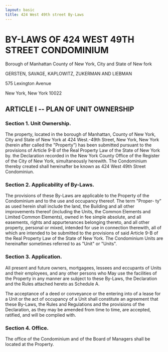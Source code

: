 ```yaml
---
layout: basic
title: 424 West 49th street By-Laws
---
```


# BY-LAWS OF 424 WEST 49TH STREET CONDOMINIUM

Borough of Manhattan
County of New York, City and State of New fork

GERSTEN, SAVAGE, KAPLOWITZ, ZUKERMAN AND LIEBMAN

575 Lexington Avenue

New York, New York 10022

## ARTICLE I -- PLAN OF UNIT OWNERSHIP

### Section 1. Unit Ownership.

The property, located in
the borough of Manhattan, County of New York, City and State of
New York at 424 West.-49th Street, New York, New York (herein
after called the "Property”) has been submitted pursuant to the
provisions of Article 9-B of the Real Property Law of the State
of New York by. the Declaration recorded in the New York County
Office of the Register of the City of New York, simultaneously
herewith. The Condominium thereby created shall hereinafter be
known as 424 West 49th Street Condominiun.

### Section 2. Applicability of By-Laws.

The provisions of these By-Laws are applicable to the Property of the 
Condominium and to the use and occupancy thereof. The term "Proper- ty” as used 
herein shall include the land, the Building and all other improvements thereof 
(including the Units, the Common Elements and Limited Common Elements), owned in 
fee simple absolute, and all easements, rights and appurtenances belonging 
thereto, and all other property, personal or mixed, intended for use in 
connection therewith, all of which are intended to be submitted to the 
provisions of said Article 9-B of the Real Property Law of the State of New 
York. The Condominium Units are hereinafter sometimes referred to as "Unit" or 
"Units".

### Section 3. Application.

All present and future owners, mortgagees, lessees and eccupants of Units and 
their employees, and any other persons who May use the facilities of the 
Property in any manner are subject to these By-Laws, the Declaration and the 
Rules attached hereto as Schedule A.

The acceptance of a deed or conveyance or the entering
into of a lease for a Unit or the act of occupancy of a Unit
shall constitute an agreement that these By-Laws, the Rules and
Regulations and the provisions of the Declaration, as they may be
amended from time to time, are accepted, ratified, and will be
complied with.

### Section 4. Office.

The office of the Condominium and of the Board of Managers shall be located at 
the Property.

